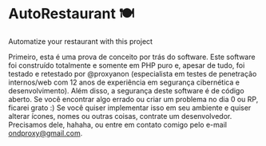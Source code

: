 # AutoRestaurant 🍽️
Automatize  your restaurant with this project

Primeiro, esta é uma prova de conceito por trás do software. Este software foi construído totalmente e somente em PHP puro e, apesar de tudo, foi testado e retestado por @proxyanon (especialista em testes de penetração internos/web com 12 anos de experiência em segurança cibernética e desenvolvimento). Além disso, a segurança deste software é de código aberto. Se você encontrar algo errado ou criar um problema no dia 0 ou RP, ficarei grato :) Se você quiser implementar isso em seu ambiente e quiser alterar ícones, nomes ou outras coisas, contrate um desenvolvedor. Precisamos dele, hahaha, ou entre em contato comigo pelo e-mail ondproxy@gmail.com.
